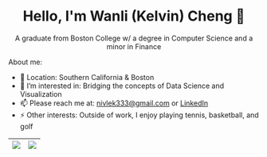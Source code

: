 <!--
**wanlikcheng/wanlikcheng** is a ✨ _special_ ✨ repository because its `README.md` (this file) appears on your GitHub profile.

Here are some ideas to get you started:

- 🔭 I’m currently working on ...
- 🌱 I’m currently learning ...
- 👯 I’m looking to collaborate on ...
- 🤔 I’m looking for help with ...
- 💬 Ask me about ...
- 📫 How to reach me: ...
- 😄 Pronouns: ...
- ⚡ Fun fact: ...

- for markdown ctrl+k, v shows side by side in VSCode
-->

<h1 align = "center">Hello, I'm Wanli (Kelvin) Cheng 👋</h1>

<p align = "center">A graduate from Boston College w/ a degree in Computer Science and a minor in Finance </p>

About me:
- 📍 Location: Southern California & Boston
- 🌱 I’m interested in: Bridging the concepts of Data Science and Visualization
- 📫 Please reach me at: nivlek333@gmail.com or [LinkedIn](https://www.linkedin.com/in/wkcheng3/)
- ⚡ Other interests: Outside of work, I enjoy playing tennis, basketball, and golf


| <a><img align = "center" src="https://github-readme-stats.vercel.app/api?username=wanlikcheng&show_icons=true&bg_color=00000000"></a> | <a><img align = "center" src="https://github-readme-stats.vercel.app/api/top-langs/?username=wanlikcheng&layout=compact&bg_color=00000000" /></a> |
| ------------- | ------------- |


